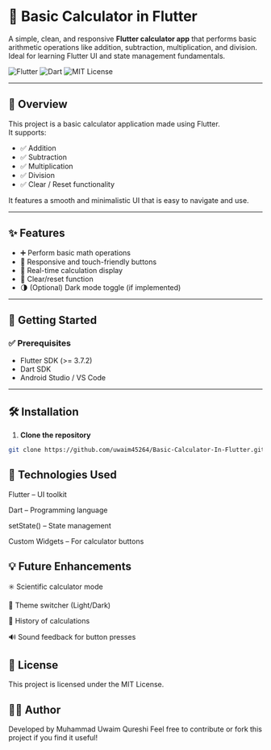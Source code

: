 # 🧮 Basic Calculator in Flutter

A simple, clean, and responsive **Flutter calculator app** that performs basic arithmetic operations like addition, subtraction, multiplication, and division. Ideal for learning Flutter UI and state management fundamentals.

![Flutter](https://img.shields.io/badge/Flutter-02569B?style=for-the-badge&logo=flutter&logoColor=white)
![Dart](https://img.shields.io/badge/Dart-0175C2?style=for-the-badge&logo=dart&logoColor=white)
![MIT License](https://img.shields.io/github/license/uwaim45264/Basic-Calculator-In-Flutter?style=for-the-badge)

---

## 🧾 Overview

This project is a basic calculator application made using Flutter.  
It supports:
- ✅ Addition
- ✅ Subtraction
- ✅ Multiplication
- ✅ Division
- ✅ Clear / Reset functionality

It features a smooth and minimalistic UI that is easy to navigate and use.

---

## ✨ Features

- ➕ Perform basic math operations
- 📱 Responsive and touch-friendly buttons
- 🔢 Real-time calculation display
- 🧼 Clear/reset function
- 🌗 (Optional) Dark mode toggle (if implemented)

---

## 🚀 Getting Started

### ✅ Prerequisites

- Flutter SDK (>= 3.7.2)
- Dart SDK
- Android Studio / VS Code

---

## 🛠 Installation

1. **Clone the repository**
```bash
git clone https://github.com/uwaim45264/Basic-Calculator-In-Flutter.git
```
## 🧰 Technologies Used
Flutter – UI toolkit

Dart – Programming language

setState() – State management

Custom Widgets – For calculator buttons

## 💡 Future Enhancements
✳️ Scientific calculator mode

🎨 Theme switcher (Light/Dark)

💾 History of calculations

🔊 Sound feedback for button presses

## 📄 License
This project is licensed under the MIT License.

## 👨‍💻 Author
Developed by Muhammad Uwaim Qureshi
Feel free to contribute or fork this project if you find it useful!
